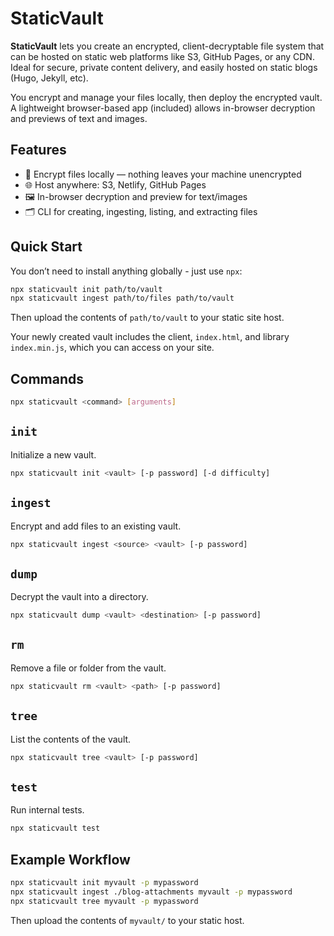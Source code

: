 StaticVault
===========

**StaticVault** lets you create an encrypted, client-decryptable file system that can be hosted on
static web platforms like S3, GitHub Pages, or any CDN. Ideal for secure, private content
delivery, and easily hosted on static blogs (Hugo, Jekyll, etc).

You encrypt and manage your files locally, then deploy the encrypted vault. A lightweight
browser-based app (included) allows in-browser decryption and previews of text and images.

Features
--------

- 💾 Encrypt files locally — nothing leaves your machine unencrypted
- 🌐 Host anywhere: S3, Netlify, GitHub Pages
- 🖼️ In-browser decryption and preview for text/images
- 🗂️ CLI for creating, ingesting, listing, and extracting files

Quick Start
-----------

You don’t need to install anything globally - just use `npx`:

```bash
npx staticvault init path/to/vault
npx staticvault ingest path/to/files path/to/vault
```

Then upload the contents of `path/to/vault` to your static site host.

Your newly created vault includes the client, `index.html`, and library `index.min.js`, which you
can access on your site.

Commands
--------

```bash
npx staticvault <command> [arguments]
```

## `init`

Initialize a new vault.

```bash
npx staticvault init <vault> [-p password] [-d difficulty]
```

## `ingest`

Encrypt and add files to an existing vault.

```bash
npx staticvault ingest <source> <vault> [-p password]
```

## `dump`

Decrypt the vault into a directory.

```bash
npx staticvault dump <vault> <destination> [-p password]
```

## `rm`

Remove a file or folder from the vault.

```bash
npx staticvault rm <vault> <path> [-p password]
```

## `tree`

List the contents of the vault.

```bash
npx staticvault tree <vault> [-p password]
```

## `test`

Run internal tests.

```bash
npx staticvault test
```

Example Workflow
----------------

```bash
npx staticvault init myvault -p mypassword
npx staticvault ingest ./blog-attachments myvault -p mypassword
npx staticvault tree myvault -p mypassword
```

Then upload the contents of `myvault/` to your static host.
